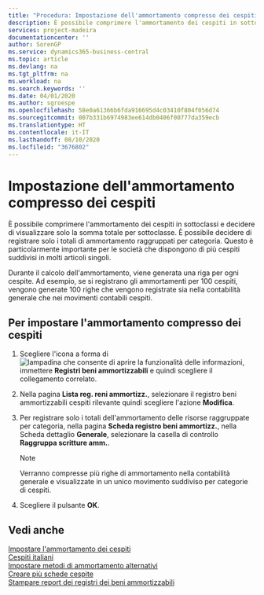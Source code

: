 ```yaml
---
title: "Procedura: Impostazione dell'ammortamento compresso dei cespiti"
description: È possibile comprimere l'ammortamento dei cespiti in sottoclassi e decidere di visualizzare solo la somma totale per sottoclasse.
services: project-madeira
documentationcenter: ''
author: SorenGP
ms.service: dynamics365-business-central
ms.topic: article
ms.devlang: na
ms.tgt_pltfrm: na
ms.workload: na
ms.search.keywords: ''
ms.date: 04/01/2020
ms.author: sgroespe
ms.openlocfilehash: 58e0a61366b6fda916695d4c03410f804f056d74
ms.sourcegitcommit: 007b331b6974983ee614db0406f00777da359ecb
ms.translationtype: HT
ms.contentlocale: it-IT
ms.lasthandoff: 08/10/2020
ms.locfileid: "3676802"
---
```

# <a name="set-up-compressed-depreciation-of-fixed-assets"></a>Impostazione dell'ammortamento compresso dei cespiti
È possibile comprimere l'ammortamento dei cespiti in sottoclassi e decidere di visualizzare solo la somma totale per sottoclasse. È possibile decidere di registrare solo i totali di ammortamento raggruppati per categoria. Questo è particolarmente importante per le società che dispongono di più cespiti suddivisi in molti articoli singoli.  

Durante il calcolo dell'ammortamento, viene generata una riga per ogni cespite. Ad esempio, se si registrano gli ammortamenti per 100 cespiti, vengono generate 100 righe che vengono registrate sia nella contabilità generale che nei movimenti contabili cespiti.  

## <a name="to-set-up-compressed-depreciation-of-fixed-assets"></a>Per impostare l'ammortamento compresso dei cespiti  

1.  Scegliere l'icona a forma di ![lampadina che consente di aprire la funzionalità delle informazioni](../../media/ui-search/search_small.png "Informazioni sull'operazione che si desidera eseguire"), immettere **Registri beni ammortizzabili** e quindi scegliere il collegamento correlato.  
2.  Nella pagina **Lista reg. reni ammortizz.**, selezionare il registro beni ammortizzabili cespiti rilevante quindi scegliere l'azione **Modifica**.  
3.  Per registrare solo i totali dell'ammortamento delle risorse raggruppate per categoria, nella pagina **Scheda registro beni ammortizz.**, nella Scheda dettaglio **Generale**, selezionare la casella di controllo **Raggruppa scritture amm.**.  

    > [!NOTE]  
    >  Verranno compresse più righe di ammortamento nella contabilità generale e visualizzate in un unico movimento suddiviso per categorie di cespiti.  

4.  Scegliere il pulsante **OK**.  

## <a name="see-also"></a>Vedi anche  
 [Impostare l'ammortamento dei cespiti](../../fa-how-setup-depreciation.md)   
 [Cespiti italiani](italian-fixed-assets.md)   
 [Impostare metodi di ammortamento alternativi](how-to-set-up-alternate-depreciation-methods.md)   
 [Creare più schede cespite](how-to-create-multiple-fixed-asset-cards.md)   
 [Stampare report dei registri dei beni ammortizzabili](how-to-print-depreciation-book-reports.md)

